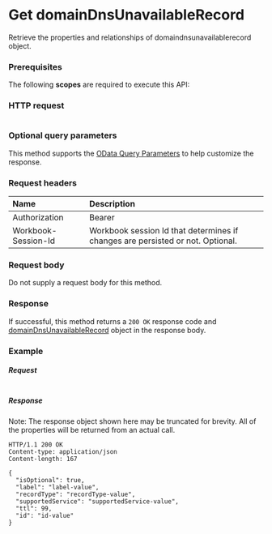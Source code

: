 # Get domainDnsUnavailableRecord

Retrieve the properties and relationships of domaindnsunavailablerecord object.
### Prerequisites
The following **scopes** are required to execute this API: 
### HTTP request
<!-- { "blockType": "ignored" } -->
```http

```
### Optional query parameters
This method supports the [OData Query Parameters](http://graph.microsoft.io/docs/overview/query_parameters) to help customize the response.

### Request headers
| Name      |Description|
|:----------|:----------|
| Authorization  | Bearer <code>|
| Workbook-Session-Id  | Workbook session Id that determines if changes are persisted or not. Optional.|

### Request body
Do not supply a request body for this method.
### Response
If successful, this method returns a `200 OK` response code and [domainDnsUnavailableRecord](../resources/domaindnsunavailablerecord.md) object in the response body.
### Example
##### Request

<!-- {
  "blockType": "request",
  "name": "get_domaindnsunavailablerecord"
}-->
```http

```
##### Response
Note: The response object shown here may be truncated for brevity. All of the properties will be returned from an actual call.
<!-- {
  "blockType": "response",
  "truncated": true,
  "@odata.type": "microsoft.graph.domainDnsUnavailableRecord"
} -->
```http
HTTP/1.1 200 OK
Content-type: application/json
Content-length: 167

{
  "isOptional": true,
  "label": "label-value",
  "recordType": "recordType-value",
  "supportedService": "supportedService-value",
  "ttl": 99,
  "id": "id-value"
}
```

<!-- uuid: 8fcb5dbc-d5aa-4681-8e31-b001d5168d79
2015-10-25 14:57:30 UTC -->
<!-- {
  "type": "#page.annotation",
  "description": "Get domainDnsUnavailableRecord",
  "keywords": "",
  "section": "documentation",
  "tocPath": ""
}-->